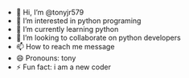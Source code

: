 - 👋 Hi, I’m @tonyjr579
- 👀 I’m interested in python programing
- 🌱 I’m currently learning python
- 💞️ I’m looking to collaborate on python developers
- 📫 How to reach me message
- 😄 Pronouns: tony
- ⚡ Fun fact: i am a new coder

<!---
tonyjr579/tonyjr579 is a ✨ special ✨ repository because its `README.md` (this file) appears on your GitHub profile.
You can click the Preview link to take a look at your changes.
--->

